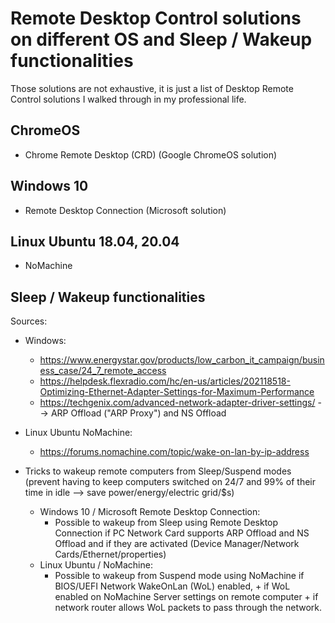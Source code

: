 # Remote Desktop Control solutions on different OS and Sleep / Wakeup functionalities

Those solutions are not exhaustive, it is just a list of Desktop Remote Control solutions I walked through in my professional life.

## ChromeOS
- Chrome Remote Desktop (CRD) (Google ChromeOS solution)

## Windows 10
- Remote Desktop Connection (Microsoft solution)

## Linux Ubuntu 18.04, 20.04
- NoMachine

## Sleep / Wakeup functionalities

Sources:
- Windows:
  - https://www.energystar.gov/products/low_carbon_it_campaign/business_case/24_7_remote_access
  - https://helpdesk.flexradio.com/hc/en-us/articles/202118518-Optimizing-Ethernet-Adapter-Settings-for-Maximum-Performance
  - https://techgenix.com/advanced-network-adapter-driver-settings/ --> ARP Offload ("ARP Proxy") and NS Offload

- Linux Ubuntu NoMachine:
  - https://forums.nomachine.com/topic/wake-on-lan-by-ip-address

- Tricks to wakeup remote computers from Sleep/Suspend modes (prevent having to keep computers switched on 24/7 and 99% of their time in idle --> save power/energy/electric grid/$s)
  - Windows 10 / Microsoft Remote Desktop Connection:
    - Possible to wakeup from Sleep using Remote Desktop Connection if PC Network Card supports ARP Offload and NS Offload and if they are activated (Device Manager/Network Cards/Ethernet/properties)
  - Linux Ubuntu / NoMachine:
    - Possible to wakeup from Suspend mode using NoMachine if BIOS/UEFI Network WakeOnLan (WoL) enabled, + if WoL enabled on NoMachine Server settings on remote computer + if network router allows WoL packets to pass through the network.
